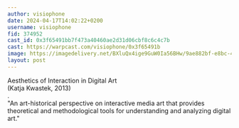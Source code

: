 ```yaml
---
author: visiophone
date: 2024-04-17T14:02:22+0200
username: visiophone
fid: 374952
cast_id: 0x3f65491bb7f473a40460ae2d31d06cbf8c6c4c7b
cast: https://warpcast.com/visiophone/0x3f65491b
image: https://imagedelivery.net/BXluQx4ige9GuW0Ia56BHw/9ae882bf-e8bc-4511-6fc1-d0ee745aa700/original
layout: post
---
```

Aesthetics of Interaction in Digital Art  
(Katja Kwastek, 2013)  
.  
"An art-historical perspective on interactive media art that provides theoretical and methodological tools for understanding and analyzing digital art."  

<img src='https://imagedelivery.net/BXluQx4ige9GuW0Ia56BHw/9ae882bf-e8bc-4511-6fc1-d0ee745aa700/original' alt='' referrerpolicy='no-referrer'/>